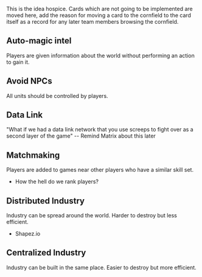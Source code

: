 This is the idea hospice. Cards which are not going to be implemented are moved here, add the reason for moving a card to the cornfield to the card itself as a record for any later team members browsing the cornfield.

## Auto-magic intel
Players are given information about the world without performing an action to gain it.

## Avoid NPCs
All units should be controlled by players.

## Data Link 
"What if we had a data link network that you use screeps to fight over as a second layer of the game"
-- Remind Matrix about this later

## Matchmaking
Players are added to games near other players who have a similar skill set.
 - How the hell do we rank players?

## Distributed Industry
Industry can be spread around the world. Harder to destroy but less efficient.
 - Shapez.io

## Centralized Industry
Industry can be built in the same place. Easier to destroy but more efficient.